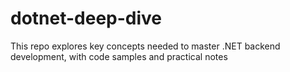 # dotnet-deep-dive
This repo explores key concepts needed to master .NET backend development, with code samples and practical notes
